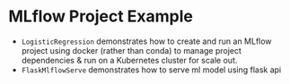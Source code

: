 # MLflow Project Example
* `LogisticRegression` demonstrates how to create and run an MLflow project using docker (rather than conda) to manage project dependencies & run on a Kubernetes cluster for scale out.
* `FlaskMlflowServe` demonstrates how to serve ml model using flask api